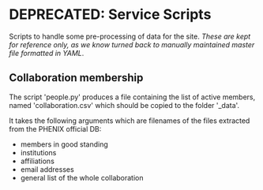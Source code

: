 # DEPRECATED: Service Scripts

Scripts to handle some pre-processing of data for the site.
_These are kept for reference only, as we know turned back to manually maintained master
file formatted in YAML_.

## Collaboration membership

The script 'people.py' produces a file containing the list of active members,
named 'collaboration.csv' which should be copied to the folder '_data'.

It takes the following arguments which are filenames of the files extracted from the PHENIX official DB:
- members in good standing
- institutions
- affiliations
- email addresses
- general list of the whole collaboration
